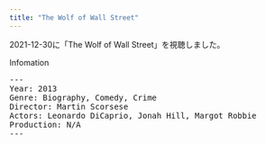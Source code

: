 ```yaml
---
title: "The Wolf of Wall Street"
---
```

2021-12-30に「The Wolf of Wall Street」を視聴しました。

Infomation
<pre>
---
Year: 2013
Genre: Biography, Comedy, Crime
Director: Martin Scorsese
Actors: Leonardo DiCaprio, Jonah Hill, Margot Robbie
Production: N/A
---
</pre>